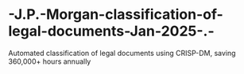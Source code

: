 # -J.P.-Morgan-classification-of-legal-documents-Jan-2025-.-
 Automated classification of legal documents using CRISP-DM,  saving 360,000+ hours annually
